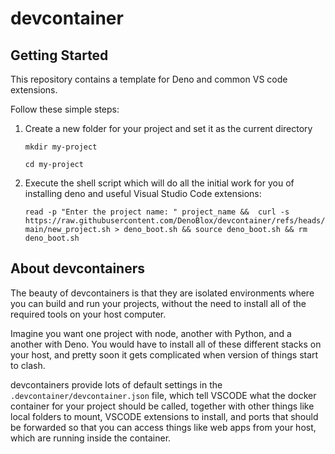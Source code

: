 # devcontainer

## Getting Started 

This repository contains a template for Deno and common VS code extensions. 

Follow these simple steps:

1. Create a new folder for your project and set it as the current directory 
    
    `mkdir my-project`

    `cd my-project`

2. Execute the shell script which will do all the initial work for you of installing deno and useful Visual Studio Code extensions:

    `read -p "Enter the project name: " project_name &&  curl -s https://raw.githubusercontent.com/DenoBlox/devcontainer/refs/heads/main/new_project.sh > deno_boot.sh && source deno_boot.sh && rm deno_boot.sh` 

## About devcontainers

The beauty of devcontainers is that they are isolated environments where you can build and run your projects, without the need to install all of the required tools on your host computer.

Imagine you want one project with node, another with Python, and a another with Deno. You would have to install all of these different stacks on your host, and pretty soon it gets complicated when version of things start to clash. 

devcontainers provide lots of default settings in the `.devcontainer/devcontainer.json` file, which tell VSCODE what the docker container for your project should be called, together with other things like local folders to mount, VSCODE extensions to install, and ports that should be forwarded so that you can access things like web apps from your host, which are running inside the container.